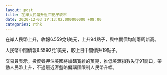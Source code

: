 ```yaml
---
layout: post
title: 在岸人民幣升近百點子收市
date: 2020-12-03 17:13:02.000000000 +08:00
categories: rthk
---
```


在岸人民幣上升，收報6.559兌1美元，上升94點子，與中間價均創兩周新高。

人民幣中間價報6.5592兌1美元，較上日中間價升19點子。

交易員表示，投資者押注美國將加碼寬鬆的預期，推低美滙指數失守91關口，帶動人民幣上升，不過最近客盤略偏購匯限制人民幣升幅。
